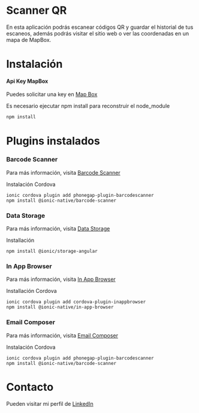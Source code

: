 # Scanner QR

En esta aplicación podrás escanear códigos QR y guardar el historial de tus escaneos, además podrás visitar el sitio web o ver las coordenadas en un mapa de MapBox.

# Instalación

#### Api Key MapBox

Puedes solicitar una key en [Map Box](https://www.mapbox.com)

Es necesario ejecutar npm install para reconstruir el node_module

```
npm install
```

# Plugins instalados

### Barcode Scanner
Para más información, visita [Barcode Scanner](https://ionicframework.com/docs/native/barcode-scanner)

Instalación Cordova
```
ionic cordova plugin add phonegap-plugin-barcodescanner
npm install @ionic-native/barcode-scanner
```

### Data Storage
Para más información, visita [Data Storage](https://github.com/ionic-team/ionic-storage)

Installación
```
npm install @ionic/storage-angular
```

### In App Browser
Para más información, visita [In App Browser](https://github.com/ionic-team/ionic-storage)

Installación Cordova
```
ionic cordova plugin add cordova-plugin-inappbrowser
npm install @ionic-native/in-app-browser
```

### Email Composer
Para más información, visita [Email Composer](https://ionicframework.com/docs/native/email-composer)

Instalación Cordova
```
ionic cordova plugin add phonegap-plugin-barcodescanner
npm install @ionic-native/barcode-scanner
```

# Contacto
Pueden visitar mi perfil de [LinkedIn](https://www.linkedin.com/in/angel-antonio-barco-alfaro-b36b6316a/)